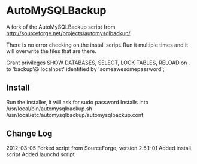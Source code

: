 AutoMySQLBackup
===============
A fork of the AutoMySQLBackup script from http://sourceforge.net/projects/automysqlbackup/


There is no error checking on the install script.
Run it multiple times and it will overwrite the files that are there.

Grant privileges SHOW DATABASES, SELECT, LOCK TABLES, RELOAD on *.* to 'backup'@'localhost' identified by 'someawesomepassword';

Install
-------

Run the installer, it will ask for sudo password
Installs into
/usr/local/bin/automysqlbackup.sh
/usr/local/etc/automysqlbackup/automysqlbackup.conf


Change Log
----------

2012-03-05
Forked script from SourceForge, version 2.5.1-01
Added install script
Added launchd script